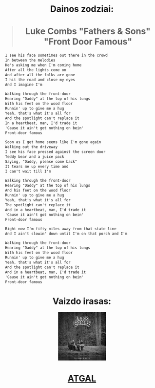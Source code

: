 <center>

# **Dainos zodziai:**
> # **Luke Combs "Fathers & Sons" "Front Door Famous"**</center>
>
>```
> I see his face sometimes out there in the crowd
> In between the melodies
> He's asking me when I'm coming home
> After all the lights come on
> And after all the folks are gone
> I hit the road and close my eyes
> And I imagine I'm
>```
>```
> Walking through the front-door
> Hearing "Daddy" at the top of his lungs
> With his feet on the wood floor
> Runnin' up to give me a hug
> Yeah, that's what it's all for
> And the spotlight can't replace it
> In a heartbeat, man, I'd trade it
> 'Cause it ain't got nothing on bein'
> Front-door famous
>```
>```
> Soon as I get home seems like I'm gone again
> Walking out the driveway
> I see his face pressed against the screen door
> Teddy bear and a juice pack
> Saying, "Daddy, please come back"
> It tears me up every time and
> I can't wait till I'm
>```
>```
> Walking through the front-door
> Hearing "Daddy" at the top of his lungs
> And his feet on the wood floor
> Runnin' up to give me a hug
> Yeah, that's what it's all for
> The spotlight can't replace it
> And in a heartbeat, man, I'd trade it
> 'Cause it ain't got nothing on bein'
> Front-door famous
>```
>```
> Right now I'm fifty miles away from that state line
> And I ain't slowin' down until I'm on that porch and I'm
>```
>```
> Walking through the front-door
> Hearing "Daddy" at the top of his lungs
> With his feet on the wood floor
> Runnin' up to give me a hug
> Yeah, that's what it's all for
> And the spotlight can't replace it
> And in a heartbeat, man, I'd trade it
> 'Cause it ain't got nothing on bein'
> Front-door famous
>```
<center>

# **Vaizdo irasas**: 
[![alt text](image-8.png)](https://www.youtube.com/watch?v=vpi5Bdq8-U0)
#  [**ATGAL**](../contents.md)</center>